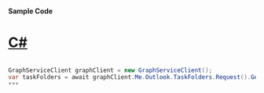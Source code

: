 #### Sample Code
# [C#](#tab/c-sharp)

```C#

GraphServiceClient graphClient = new GraphServiceClient();
var taskFolders = await graphClient.Me.Outlook.TaskFolders.Request().GetAsync();
*** 

```